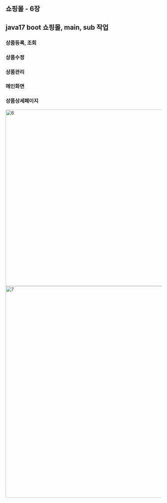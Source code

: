 ## 쇼핑몰 - 6장 ##

## java17 boot 쇼핑몰, main, sub 작업 ##

### 상품등록, 조회 ###
### 상품수정 ###
### 상품관리 ###
### 메인화면 ###
### 상품상세페이지 ###


<img width="530" height="569" alt="6" src="https://github.com/user-attachments/assets/67d27b78-8330-46c8-b437-f21325079fe5" />



<img width="544" height="682" alt="7" src="https://github.com/user-attachments/assets/c62c3872-99f9-4e20-aaa1-3566031e8400" />
